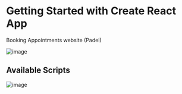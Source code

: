 # Getting Started with Create React App

Booking Appointments website (Padel)

![image](./public/padel.gif)

## Available Scripts

![image](./public.padel.gif)


